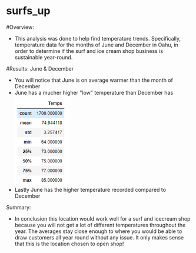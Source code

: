 # surfs_up

#Overview: 
* This analysis was done to help find temperature trends. Specifically, temperature data for the months of June and December in Oahu, in order to determine if the surf and ice cream shop business is sustainable year-round.

#Results:
June & December
* You will notice that June is on average warmer than the month of December
* June has a mucher higher "low" temperature than December has
![github](june_2.PNG)
* Lastly June has the higher temperature recorded compared to December

Summary:
* In conclusion this location would work well for a surf and icecream shop because you will not get a lot of different temperatures throughout the year. The averages stay close enough to where you would be able to draw customers all year round without any issue.  It only makes sense that this is the location chosen to open shop!
